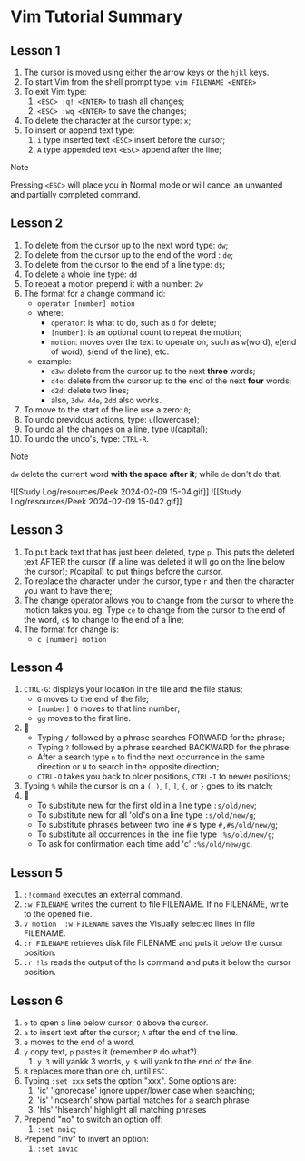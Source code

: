 # Vim Tutorial Summary

## Lesson 1

1. The cursor is moved using either the arrow keys or the `hjkl` keys.
2. To start Vim from the shell prompt type: `vim FILENAME <ENTER>`
3. To exit Vim type:
	1. `<ESC> :q! <ENTER>` to trash all changes;
	2. `<ESC> :wq <ENTER>` to save the changes;
4. To delete the character at the cursor type: `x`;
5. To insert or append text type:
	1. `i` type inserted text `<ESC>` insert before the cursor;
	2. `A` type appended text `<ESC>` append after the line;

> [!note]
> Pressing `<ESC>` will place you in Normal mode or will cancel an unwanted and partially completed command.

## Lesson 2

1. To delete from the cursor up to the next word type: `dw`;
2. To delete from the cursor up to the end of the word : `de`;
3. To delete from the cursor to the end of a line type: `d$`;
4. To delete a whole line type: `dd`
5. To repeat a motion prepend it with a number: `2w`
6. The format for a change command id:
	* `operator [number] motion`
	* where:
		* `operator`: is what to do, such as `d` for delete;
		* `[number]`: is an optional count to repeat the motion;
		* `motion`: moves over the text to operate on, such as `w`(word), `e`(end of word), `$`(end of the line), etc.
	* example:
		* `d3w`: delete from the cursor up to the next **three** words;
		* `d4e`: delete from the cursor up to the end of the next **four** words;
		* `d2d`: delete two lines;
		* also, `3dw`, `4de`, `2dd` also works.
7. To move to the start of the line use a zero: `0`;
8. To undo previdous actions, type: `u`(lowercase);
9. To undo all the changes on a line, type `U`(capital);
10. To undo the undo's, type: `CTRL-R`.

> [!note]
> `dw` delete the current word **with the space after it**; while `de` don't do that.
> 
> ![[Study Log/resources/Peek 2024-02-09 15-04.gif]] ![[Study Log/resources/Peek 2024-02-09 15-042.gif]]

## Lesson 3

1. To put back text that has just been deleted, type `p`. This puts the deleted text AFTER the cursor (if a line was deleted it will go on the line below the cursor); `P`(capital) to put things before the cursor.
2. To replace the character under the cursor, type `r` and then the character you want to have there;
3. The change operator allows you to change from the cursor to where the motion takes you. eg. Type `ce` to change from the cursor to the end of the word, `c$` to change to the end of a line;
4. The format for change is:
	* `c [number] motion`

## Lesson 4

1. `CTRL-G`: displays your location in the file and the file status;
	* `G` moves to the end of the file;
	* `[number] G` moves to that line number;
	* `gg` moves to the first line.
2. 📔
	* Typing `/` followed by a phrase searches FORWARD for the phrase;
	* Typing `?` followed by a phrase searched BACKWARD for the phrase;
	* After a search type `n` to find the next occurrence in the same direction or `N` to search in the opposite direction;
	* `CTRL-O` takes you back to older positions, `CTRL-I` to newer positions;
3. Typing `%` while the cursor is on a `(`, `)`, `[`, `]`, `{`, or `}` goes to its match;
4. 📔
	* To substitute new for the first old in a line type `:s/old/new`;
	* To substitute new for all 'old's on a line type `:s/old/new/g`;
	* To substitute phrases between two line `#`'s type `#,#s/old/new/g`;
	* To substitute all occurrences in the line file type `:%s/old/new/g`;
	* To ask for confirmation each time add 'c' `:%s/old/new/gc`.

## Lesson 5

1. `:!command` executes an external command.
2. `:w FILENAME` writes the current to file FILENAME. If no FILENAME, write to the opened file.
3. `v motion  :w FILENAME` saves the Visually selected lines in file FILENAME.
4. `:r FILENAME` retrieves disk file FILENAME and puts it below the cursor position.
5. `:r !ls` reads the output of the ls command and puts it below the cursor position.

## Lesson 6

1. `o` to open a line below cursor; `O` above the cursor.
2. `a` to insert text after the cursor; `A` after the end of the line.
3. `e` moves to the end of a word.
4. `y` copy text, `p` pastes it (remember `P` do what?).
	1. `y 3` will yankk 3 words, `y $` will yank to the end of the line.
5. `R` replaces more than one ch, until `ESC`.
6. Typing `:set xxx` sets the option "xxx". Some options are:
	1. 'ic' 'ignorecase' ignore upper/lower case when searching;
	2. 'is' 'incsearch' show partial matches for a search phrase
	3. 'hls' 'hlsearch' highlight all matching phrases
7. Prepend "no" to switch an option off:
	1. `:set noic`;
8. Prepend "inv" to invert an option:
	1. `:set invic`